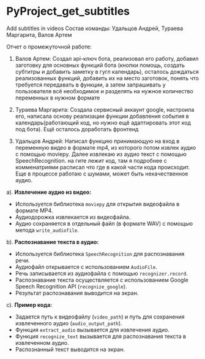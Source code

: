 # PyProject_get_subtitles
Add subtitles in videos
Состав команды: Удальцов Андрей, Тураева Маргарита, Валов Артем

Отчет о промежуточной работе:

1) Валов Артем: 
Создал api-ключ бота, реализовал его работу, добавил заготовку для основных функций бота (кнопки помощь, создать субтитры и добавить заметку в гугл календарь), осталось дождаться реализованных функций, добавить их на место заготовок, понять что требуется передавать в функции, а затем запрашивать у пользователя всё необходимое и разделять на нужное количество переменных в нужном формате

3) Тураева Маргарита:
Создала сервисный аккаунт google, настроила его, написала основу реализации функции добавления события в календарь(работающий код, но нужно ещё адаптировать этот код под бота). Ещё осталось доработать фронтенд

3) Удальцов Андрей:
Написал функцию принимающую на вход в переменную видео в формате mp4, из которого потом извлек аудио с помощью moviepy. Далее извлекаю из аудио текст с помощью SpeechRecognition. на гите лежит код, там я подробнее с комменатриями расписал что где в какой части кода происходит. Еще в процессе работаю с шумами, может быть некачественное аудио.

  a). **Извлечение аудио из видео:**
   - Используется библиотека `moviepy` для открытия видеофайла в формате MP4.
   - Аудиодорожка извлекается из видеофайла.
   - Аудио сохраняется в отдельный файл (в формате WAV) с помощью метода `write_audiofile`.

  b). **Распознавание текста в аудио:**
   - Используется библиотека `SpeechRecognition` для распознавания речи.
   - Аудиофайл открывается с использованием `AudioFile`.
   - Речь записывается из аудиофайла с помощью `recognizer.record`.
   - Распознавание текста осуществляется с использованием Google Speech Recognition API (`recognize_google`).
   - Результат распознавания выводится на экран.

  c). **Пример кода:**
   - Задается путь к видеофайлу (`video_path`) и путь для сохранения извлеченного аудио (`audio_output_path`).
   - Функция `extract_audio` вызывается для извлечения аудио.
   - Функция `recognize_text` вызывается для распознавания текста в извлеченном аудио.
   - Распознанный текст выводится на экран.
